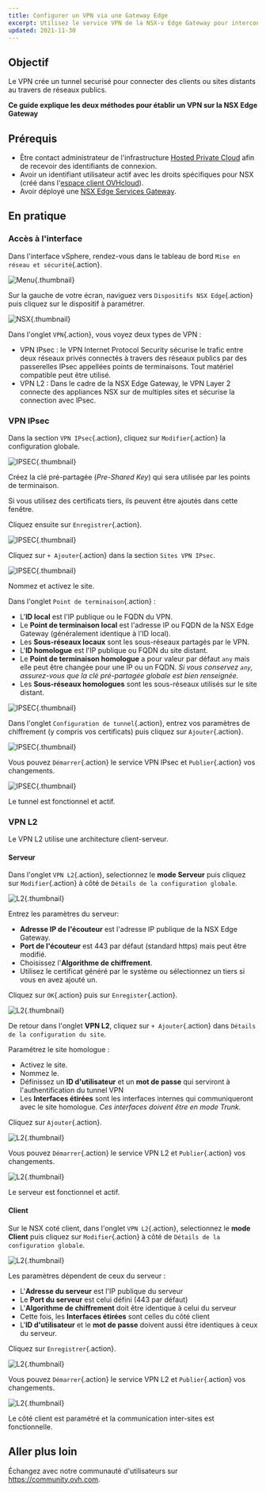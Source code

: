 ```yaml
---
title: Configurer un VPN via une Gateway Edge
excerpt: Utilisez le service VPN de la NSX-v Edge Gateway pour interconnecter des sites distants
updated: 2021-11-30
---
```


## Objectif

Le VPN crée un tunnel securisé pour connecter des clients ou sites distants au travers de réseaux publics.

**Ce guide explique les deux méthodes pour établir un VPN sur la NSX Edge Gateway**

## Prérequis

- Être contact administrateur de l'infrastructure [Hosted Private Cloud](https://www.ovhcloud.com/fr-ca/enterprise/products/hosted-private-cloud/) afin de recevoir des identifiants de connexion.
- Avoir un identifiant utilisateur actif avec les droits spécifiques pour NSX (créé dans l'[espace client OVHcloud](https://ca.ovh.com/auth/?action=gotomanager&from=https://www.ovh.com/ca/fr/&ovhSubsidiary=qc)).
- Avoir déployé une [NSX Edge Services Gateway](nsx_deploying_edge_gateway1.).

## En pratique

### Accès à l'interface

Dans l'interface vSphere, rendez-vous dans le tableau de bord `Mise en réseau et sécurité`{.action}.

![Menu](nsx_configurer_un_vpn_via_une_gateway_edge_images_en01dash.png){.thumbnail}

Sur la gauche de votre écran, naviguez vers `Dispositifs NSX Edge`{.action} puis cliquez sur le dispositif à paramétrer.

![NSX](nsx_configurer_un_vpn_via_une_gateway_edge_images_en02nsx.png){.thumbnail}

Dans l'onglet `VPN`{.action}, vous voyez deux types de VPN :

- VPN IPsec : le VPN Internet Protocol Security sécurise le trafic entre deux réseaux privés connectés à travers des réseaux publics par des passerelles IPsec appellées points de terminaisons. Tout matériel compatible peut être utilisé.
- VPN L2 : Dans le cadre de la NSX Edge Gateway, le VPN Layer 2 connecte des appliances NSX sur de multiples sites et sécurise la connection avec IPsec.

### VPN IPsec

Dans la section `VPN IPsec`{.action}, cliquez sur `Modifier`{.action} la configuration globale.

![IPSEC](en03vpn.png){.thumbnail}

Créez la clé pré-partagée (*Pre-Shared Key*) qui sera utilisée par les points de terminaison.

Si vous utilisez des certificats tiers, ils peuvent être ajoutés dans cette fenêtre. 

Cliquez ensuite sur `Enregistrer`{.action}.

![IPSEC](en04global.png){.thumbnail}

Cliquez sur `+ Ajouter`{.action} dans la section `Sites VPN IPsec`.

![IPSEC](en04bisadd.png){.thumbnail}

Nommez et activez le site.

Dans l'onglet `Point de terminaison`{.action} :

- L'**ID local** est l'IP publique ou le FQDN du VPN.
- Le **Point de terminaison local** est l'adresse IP ou FQDN de la NSX Edge Gateway (généralement identique à l'ID local).
- Les **Sous-réseaux locaux** sont les sous-réseaux partagés par le VPN.
- L'**ID homologue** est l'IP publique ou FQDN du site distant.
- Le **Point de terminaison homologue** a pour valeur par défaut `any` mais elle peut être changée pour une IP ou un FQDN. *Si vous conservez `any`, assurez-vous que la clé pré-partagée globale est bien renseignée.*
- Les **Sous-réseaux homologues** sont les sous-réseaux utilisés sur le site distant.

![IPSEC](en05newipsec.png){.thumbnail}

Dans l'onglet `Configuration de tunnel`{.action}, entrez vos paramètres de chiffrement (y compris vos certificats) puis cliquez sur `Ajouter`{.action}.

![IPSEC](en06ipsectunnel.png){.thumbnail}

Vous pouvez `Démarrer`{.action} le service VPN IPsec et `Publier`{.action} vos changements.

![IPSEC](en07ipsecstart.png){.thumbnail}

Le tunnel est fonctionnel et actif.

### VPN L2

Le VPN L2 utilise une architecture client-serveur.

#### Serveur

Dans l'onglet `VPN L2`{.action}, selectionnez le **mode Serveur** puis cliquez sur `Modifier`{.action} à côté de `Détails de la configuration globale`.

![L2](en08l2.png){.thumbnail}

Entrez les paramètres du serveur:

- **Adresse IP de l'écouteur** est l'adresse IP publique de la NSX Edge Gateway.
- **Port de l'écouteur** est 443 par défaut (standard https) mais peut être modifié.
- Choisissez l'**Algorithme de chiffrement**.
- Utilisez le certificat généré par le système ou sélectionnez un tiers si vous en avez ajouté un.

Cliquez sur `OK`{.action} puis sur `Enregister`{.action}.

![L2](en09l2global.png){.thumbnail}

De retour dans l'onglet **VPN L2**, cliquez sur `+ Ajouter`{.action} dans `Détails de la configuration du site`.

Paramétrez le site homologue :

- Activez le site.
- Nommez le.
- Définissez un  **ID d'utilisateur** et un **mot de passe** qui serviront à l'authentification du tunnel VPN
- Les **Interfaces étirées** sont les interfaces internes qui communiqueront avec le site homologue. *Ces interfaces doivent être en mode Trunk.*

Cliquez sur `Ajouter`{.action}.

![L2](en10l2peer.png){.thumbnail}

Vous pouvez `Démarrer`{.action} le service VPN L2 et `Publier`{.action} vos changements.

![L2](en11l2pub.png){.thumbnail}

Le serveur est fonctionnel et actif.

#### Client

Sur le NSX coté client, dans l'onglet `VPN L2`{.action}, selectionnez le **mode Client** puis cliquez sur `Modifier`{.action} à côté de `Détails de la configuration globale`.

![L2](en12l2client.png){.thumbnail}

Les paramètres dépendent de ceux du serveur :

- L'**Adresse du serveur** est l'IP publique du serveur
- Le **Port du serveur** est celui défini (443 par défaut)
- L'**Algorithme de chiffrement** doit être identique à celui du serveur
- Cette fois, les **Interfaces étirées** sont celles du côté client
- L'**ID d'utilisateur** et le **mot de passe** doivent aussi être identiques à ceux du serveur.

Cliquez sur `Enregistrer`{.action}.

![L2](en13l2clientset.png){.thumbnail}

Vous pouvez `Démarrer`{.action} le service VPN L2 et `Publier`{.action} vos changements.

![L2](en14l2clientpub.png){.thumbnail}

Le côté client est paramétré et la communication inter-sites est fonctionnelle.

## Aller plus loin

Échangez avec notre communauté d'utilisateurs sur <https://community.ovh.com>.
